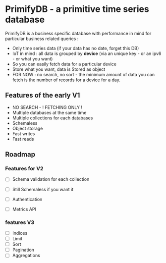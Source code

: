 # PrimifyDB - a primitive time series database


PrimifyDB is a business specific database with performance in mind for particular business related queries :
- Only time series data (if your data has no date, forget this DB)
- IoT in mind : all data is grouped by **device** (via an unique key - or an ipv6 - or what you want)
- So you can easily fetch data for a particular device
- Store what you want, data is Stored as object
- FOR NOW : no search, no sort - the minimum amount of data you can fetch is the number of records for a device for a day.
  


## Features of the early V1

- NO SEARCH - ! FETCHING ONLY !
- Multiple databases at the same time
- Multiple collections for each databases 
- Schemaless
- Object storage
- Fast writes
- Fast reads


## Roadmap

### Features for V2

- [ ] Schema validation for each collection
- [ ] Still Schemaless if you want it
- [ ] Authentication
- [ ] Metrics API 


### features V3

- [ ] Indices
- [ ] Limit
- [ ] Sort
- [ ] Pagination
- [ ] Aggregations 
